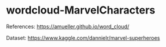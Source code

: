 # wordcloud-MarvelCharacters

References:
https://amueller.github.io/word_cloud/

Dataset:
https://www.kaggle.com/dannielr/marvel-superheroes
